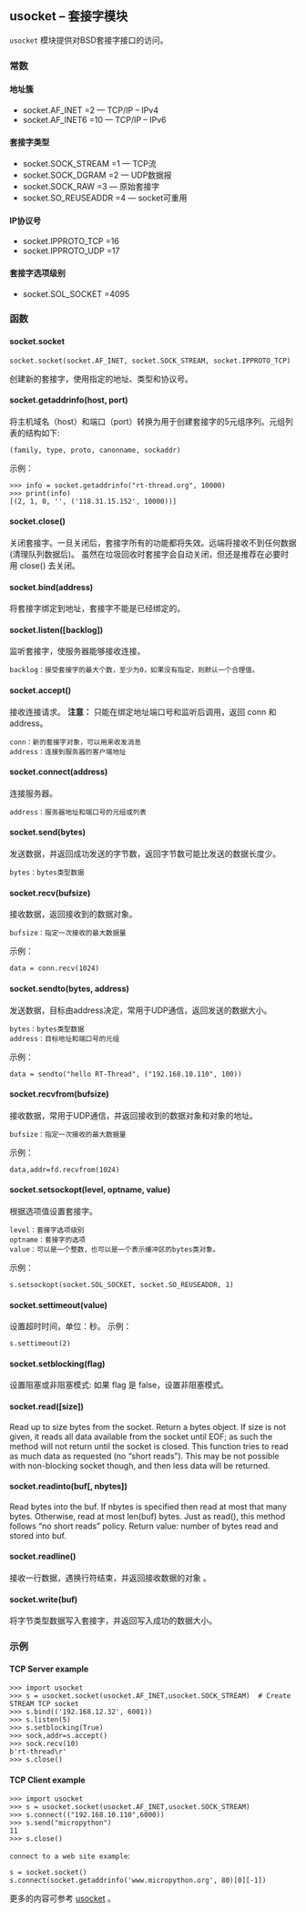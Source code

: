 ## **usocket** – 套接字模块

`usocket` 模块提供对BSD套接字接口的访问。 

### 常数

#### 地址簇
- socket.AF_INET =2 — TCP/IP – IPv4
- socket.AF_INET6 =10 — TCP/IP – IPv6

#### 套接字类型
- socket.SOCK_STREAM =1 — TCP流
- socket.SOCK_DGRAM =2 — UDP数据报
- socket.SOCK_RAW =3 — 原始套接字
- socket.SO_REUSEADDR =4 — socket可重用

#### IP协议号
- socket.IPPROTO_TCP =16
- socket.IPPROTO_UDP =17

#### 套接字选项级别
- socket.SOL_SOCKET =4095

### 函数

#### **socket.socket**

`socket.socket(socket.AF_INET, socket.SOCK_STREAM, socket.IPPROTO_TCP)` 

创建新的套接字，使用指定的地址、类型和协议号。

#### **socket.getaddrinfo**(host, port) 
将主机域名（host）和端口（port）转换为用于创建套接字的5元组序列。元组列表的结构如下:

```
(family, type, proto, canonname, sockaddr)
```

示例：

```
>>> info = socket.getaddrinfo("rt-thread.org", 10000)
>>> print(info)
[(2, 1, 0, '', ('118.31.15.152', 10000))]
```

#### **socket.close**()  
关闭套接字。一旦关闭后，套接字所有的功能都将失效。远端将接收不到任何数据 (清理队列数据后)。 虽然在垃圾回收时套接字会自动关闭，但还是推荐在必要时用 close() 去关闭。

#### **socket.bind**(address)  
将套接字绑定到地址，套接字不能是已经绑定的。

#### **socket.listen**([backlog])  
监听套接字，使服务器能够接收连接。
```
backlog：接受套接字的最大个数，至少为0，如果没有指定，则默认一个合理值。
```

#### **socket.accept**()  
接收连接请求。 
**注意：** 
   只能在绑定地址端口号和监听后调用，返回 conn 和 address。

```
conn：新的套接字对象，可以用来收发消息
address：连接到服务器的客户端地址
```

#### **socket.connect**(address)  
连接服务器。

```
address：服务器地址和端口号的元组或列表
```

#### **socket.send**(bytes)  
发送数据，并返回成功发送的字节数，返回字节数可能比发送的数据长度少。

```
bytes：bytes类型数据
```

#### **socket.recv**(bufsize)  
接收数据，返回接收到的数据对象。

```
bufsize：指定一次接收的最大数据量
```

示例：

```
data = conn.recv(1024)
```

#### **socket.sendto**(bytes, address)  
发送数据，目标由address决定，常用于UDP通信，返回发送的数据大小。

```
bytes：bytes类型数据
address：目标地址和端口号的元组
```

示例：

```
data = sendto("hello RT-Thread", ("192.168.10.110", 100))
```

#### **socket.recvfrom**(bufsize)  
接收数据，常用于UDP通信，并返回接收到的数据对象和对象的地址。

```
bufsize：指定一次接收的最大数据量
```

示例：

```
data,addr=fd.recvfrom(1024)
```

#### **socket.setsockopt**(level, optname, value)  
根据选项值设置套接字。

```
level：套接字选项级别
optname：套接字的选项
value：可以是一个整数，也可以是一个表示缓冲区的bytes类对象。
```

示例：

```
s.setsockopt(socket.SOL_SOCKET, socket.SO_REUSEADDR, 1)
```

#### **socket.settimeout**(value)  
设置超时时间，单位：秒。 
示例：

```
s.settimeout(2)
```

#### **socket.setblocking**(flag)  
设置阻塞或非阻塞模式: 如果 flag 是 false，设置非阻塞模式。

#### **socket.read**([size])  
Read up to size bytes from the socket. Return a bytes object. If size is not given, it reads all data available from the socket until EOF; as such the method will not return until the socket is closed. This function tries to read as much data as requested (no “short reads”). This may be not possible with non-blocking socket though, and then less data will be returned.

#### **socket.readinto**(buf[, nbytes])  
Read bytes into the buf. If nbytes is specified then read at most that many bytes. Otherwise, read at most len(buf) bytes. Just as read(), this method follows “no short reads” policy.
Return value: number of bytes read and stored into buf.

#### **socket.readline**()  
接收一行数据，遇换行符结束，并返回接收数据的对象 。 

#### **socket.write**(buf)  
将字节类型数据写入套接字，并返回写入成功的数据大小。 

### 示例

#### TCP Server example

```
>>> import usocket 
>>> s = usocket.socket(usocket.AF_INET,usocket.SOCK_STREAM)  # Create STREAM TCP socket
>>> s.bind(('192.168.12.32', 6001))   
>>> s.listen(5)
>>> s.setblocking(True)
>>> sock,addr=s.accept()              
>>> sock.recv(10)                    
b'rt-thread\r'
>>> s.close()
```

#### TCP Client example

```
>>> import usocket 
>>> s = usocket.socket(usocket.AF_INET,usocket.SOCK_STREAM)
>>> s.connect(("192.168.10.110",6000))  
>>> s.send("micropython")               
11
>>> s.close()
```

`connect to a web site example`:
```
s = socket.socket()
s.connect(socket.getaddrinfo('www.micropython.org', 80)[0][-1])
```

更多的内容可参考 [usocket](http://docs.micropython.org/en/latest/pyboard/library/usocket.html) 。
